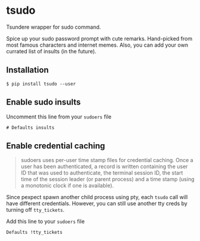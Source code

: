 # tsudo

Tsundere wrapper for sudo command.

Spice up your sudo password prompt with cute remarks. Hand-picked from most
famous characters and internet memes. Also, you can add your own currated list
of insults (in the future).

## Installation

```
$ pip install tsudo --user
```

## Enable sudo insults

Uncomment this line from your `sudoers` file

```
# Defaults insults
```

## Enable credential caching

> sudoers uses per-user time stamp files for credential caching. Once a user
> has been authenticated, a record is written containing the user ID that was
> used to authenticate, the terminal session ID, the start time of the session
> leader (or parent process) and a time stamp (using a monotonic clock if one
> is available).

Since pexpect spawn another child process using pty, each `tsudo` call will
have different credentials. However, you can still use another tty creds by
turning off `tty_tickets`.

Add this line to your `sudoers` file

```
Defaults !tty_tickets
```

